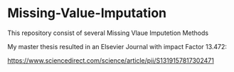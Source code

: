 # Missing-Value-Imputation
This repository consist of several Missing Vlaue Imputetion Methods

My master thesis resulted in an Elsevier Journal with impact Factor 13.472: 

https://www.sciencedirect.com/science/article/pii/S1319157817302471
